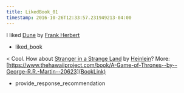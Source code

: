 ```yaml
---
title: LikedBook_01
timestamp: 2016-10-26T12:33:57.231949213-04:00
---
```


I liked [Dune](BookTitle) by [Frank Herbert](AuthorName)
* liked_book

< Cool. How about [Stranger in a  Strange Land](BookTitle) by [Heinlein](AuthorName)? More: [https://www.thehawaiiproject.com/book/A-Game-of-Thrones--by--George-R.R.-Martin--20623](BookLink)
* provide_response_recommendation

